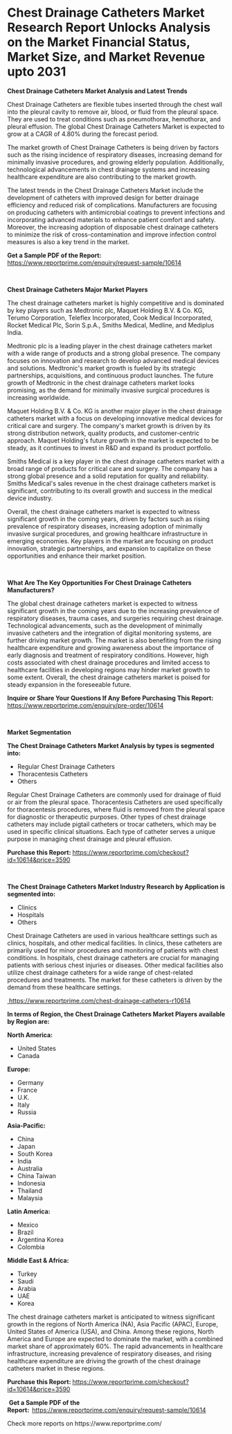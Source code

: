 <p><h1>Chest Drainage Catheters Market Research Report Unlocks Analysis on the Market Financial Status, Market Size, and Market Revenue upto 2031</h1></p><p><strong>Chest Drainage Catheters Market Analysis and Latest Trends</strong></p>
<p><p>Chest Drainage Catheters are flexible tubes inserted through the chest wall into the pleural cavity to remove air, blood, or fluid from the pleural space. They are used to treat conditions such as pneumothorax, hemothorax, and pleural effusion. The global Chest Drainage Catheters Market is expected to grow at a CAGR of 4.80% during the forecast period.</p><p>The market growth of Chest Drainage Catheters is being driven by factors such as the rising incidence of respiratory diseases, increasing demand for minimally invasive procedures, and growing elderly population. Additionally, technological advancements in chest drainage systems and increasing healthcare expenditure are also contributing to the market growth.</p><p>The latest trends in the Chest Drainage Catheters Market include the development of catheters with improved design for better drainage efficiency and reduced risk of complications. Manufacturers are focusing on producing catheters with antimicrobial coatings to prevent infections and incorporating advanced materials to enhance patient comfort and safety. Moreover, the increasing adoption of disposable chest drainage catheters to minimize the risk of cross-contamination and improve infection control measures is also a key trend in the market.</p></p>
<p><strong>Get a Sample PDF of the Report:&nbsp;</strong> <a href="https://www.reportprime.com/enquiry/request-sample/10614">https://www.reportprime.com/enquiry/request-sample/10614</a></p>
<p>&nbsp;</p>
<p><strong>Chest Drainage Catheters Major Market Players</strong></p>
<p><p>The chest drainage catheters market is highly competitive and is dominated by key players such as Medtronic plc, Maquet Holding B.V. & Co. KG, Terumo Corporation, Teleflex Incorporated, Cook Medical Incorporated, Rocket Medical Plc, Sorin S.p.A., Smiths Medical, Medline, and Mediplus India. </p><p>Medtronic plc is a leading player in the chest drainage catheters market with a wide range of products and a strong global presence. The company focuses on innovation and research to develop advanced medical devices and solutions. Medtronic's market growth is fueled by its strategic partnerships, acquisitions, and continuous product launches. The future growth of Medtronic in the chest drainage catheters market looks promising, as the demand for minimally invasive surgical procedures is increasing worldwide.</p><p>Maquet Holding B.V. & Co. KG is another major player in the chest drainage catheters market with a focus on developing innovative medical devices for critical care and surgery. The company's market growth is driven by its strong distribution network, quality products, and customer-centric approach. Maquet Holding's future growth in the market is expected to be steady, as it continues to invest in R&D and expand its product portfolio.</p><p>Smiths Medical is a key player in the chest drainage catheters market with a broad range of products for critical care and surgery. The company has a strong global presence and a solid reputation for quality and reliability. Smiths Medical's sales revenue in the chest drainage catheters market is significant, contributing to its overall growth and success in the medical device industry.</p><p>Overall, the chest drainage catheters market is expected to witness significant growth in the coming years, driven by factors such as rising prevalence of respiratory diseases, increasing adoption of minimally invasive surgical procedures, and growing healthcare infrastructure in emerging economies. Key players in the market are focusing on product innovation, strategic partnerships, and expansion to capitalize on these opportunities and enhance their market position.</p></p>
<p>&nbsp;</p>
<p><strong>What Are The Key Opportunities For Chest Drainage Catheters Manufacturers?</strong></p>
<p><p>The global chest drainage catheters market is expected to witness significant growth in the coming years due to the increasing prevalence of respiratory diseases, trauma cases, and surgeries requiring chest drainage. Technological advancements, such as the development of minimally invasive catheters and the integration of digital monitoring systems, are further driving market growth. The market is also benefiting from the rising healthcare expenditure and growing awareness about the importance of early diagnosis and treatment of respiratory conditions. However, high costs associated with chest drainage procedures and limited access to healthcare facilities in developing regions may hinder market growth to some extent. Overall, the chest drainage catheters market is poised for steady expansion in the foreseeable future.</p></p>
<p><strong>Inquire or Share Your Questions If Any Before Purchasing This Report:</strong> <a href="https://www.reportprime.com/enquiry/pre-order/10614">https://www.reportprime.com/enquiry/pre-order/10614</a></p>
<p>&nbsp;</p>
<p><strong>Market Segmentation</strong></p>
<p><strong>The Chest Drainage Catheters Market Analysis by types is segmented into:</strong></p>
<p><ul><li>Regular Chest Drainage Catheters</li><li>Thoracentesis Catheters</li><li>Others</li></ul></p>
<p><p>Regular Chest Drainage Catheters are commonly used for drainage of fluid or air from the pleural space. Thoracentesis Catheters are used specifically for thoracentesis procedures, where fluid is removed from the pleural space for diagnostic or therapeutic purposes. Other types of chest drainage catheters may include pigtail catheters or trocar catheters, which may be used in specific clinical situations. Each type of catheter serves a unique purpose in managing chest drainage and pleural effusion.</p></p>
<p><strong>Purchase this Report:&nbsp;</strong><a href="https://www.reportprime.com/checkout?id=10614&price=3590">https://www.reportprime.com/checkout?id=10614&price=3590</a></p>
<p>&nbsp;</p>
<p><strong>The Chest Drainage Catheters Market Industry Research by Application is segmented into:</strong></p>
<p><ul><li>Clinics</li><li>Hospitals</li><li>Others</li></ul></p>
<p><p>Chest Drainage Catheters are used in various healthcare settings such as clinics, hospitals, and other medical facilities. In clinics, these catheters are primarily used for minor procedures and monitoring of patients with chest conditions. In hospitals, chest drainage catheters are crucial for managing patients with serious chest injuries or diseases. Other medical facilities also utilize chest drainage catheters for a wide range of chest-related procedures and treatments. The market for these catheters is driven by the demand from these healthcare settings.</p></p>
<p><a href="https://www.reportprime.com/chest-drainage-catheters-r10614">&nbsp;https://www.reportprime.com/chest-drainage-catheters-r10614</a></p>
<p><strong>In terms of Region, the Chest Drainage Catheters Market Players available by Region are:</strong></p>
<p>
    <p> <strong> North America: </strong>
        <ul>
            <li>United States</li>
            <li>Canada</li>
        </ul>
        </p> 
    <p> <strong> Europe: </strong>
        <ul>
            <li>Germany</li>
            <li>France</li>
            <li>U.K.</li>
            <li>Italy</li>
            <li>Russia</li>
        </ul>
        </p> 
    <p> <strong> Asia-Pacific: </strong>
        <ul>
            <li>China</li>
            <li>Japan</li>
            <li>South Korea</li>
            <li>India</li>
            <li>Australia</li>
            <li>China Taiwan</li>
            <li>Indonesia</li>
            <li>Thailand</li>
            <li>Malaysia</li>
        </ul>
        </p> 
    <p> <strong> Latin America: </strong>
        <ul>
            <li>Mexico</li>
            <li>Brazil</li>
            <li>Argentina Korea</li>
            <li>Colombia</li>
        </ul>
        </p> 
    <p> <strong> Middle East & Africa: </strong>
        <ul>
            <li>Turkey</li>
            <li>Saudi</li>
            <li>Arabia</li>
            <li>UAE</li>
            <li>Korea</li>
        </ul>
    </p>
    </p>
<p><p>The chest drainage catheters market is anticipated to witness significant growth in the regions of North America (NA), Asia Pacific (APAC), Europe, United States of America (USA), and China. Among these regions, North America and Europe are expected to dominate the market, with a combined market share of approximately 60%. The rapid advancements in healthcare infrastructure, increasing prevalence of respiratory diseases, and rising healthcare expenditure are driving the growth of the chest drainage catheters market in these regions.</p></p>
<p><strong>Purchase this Report: </strong><a href="https://www.reportprime.com/checkout?id=10614&price=3590">https://www.reportprime.com/checkout?id=10614&price=3590</a></p>
<p>&nbsp;<strong>Get a Sample PDF of the Report:&nbsp;&nbsp;</strong><a href="https://www.reportprime.com/enquiry/request-sample/10614">https://www.reportprime.com/enquiry/request-sample/10614</a></p>
<p><strong></strong></p>
<p>Check more reports on https://www.reportprime.com/</p>